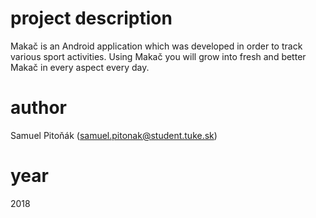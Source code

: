 # project description
Makač is an Android application which was developed in order to track various sport activities. Using Makač you will grow into fresh and better Makač in every aspect every day.

# author
Samuel Pitoňák (samuel.pitonak@student.tuke.sk)

# year
2018